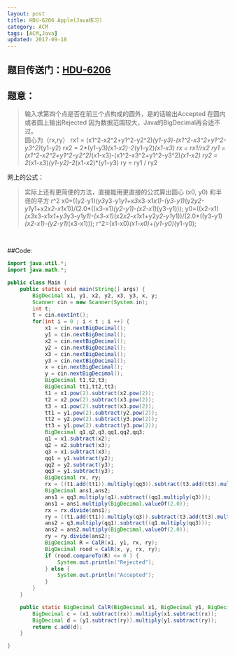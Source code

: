 ```yaml
---
layout: post
title: HDU-6206 Apple(Java练习)
category: ACM
tags: [ACM,Java]
updated: 2017-09-18
---
```


## 题目传送门：[HDU-6206](http://acm.hdu.edu.cn/showproblem.php?pid=6206)


## 题意：
>输入求第四个点是否在前三个点构成的圆外，是的话输出Accepted
在圆内或者圆上输出Rejected
因为数据范围较大，Java的BigDecimal再合适不过。<br/>
圆心为（rx,ry）
rx1 = (x1^2-x2^2+y1^2-y2^2)*(y1-y3)-(x1^2-x3^2+y1^2-y3^2)*(y1-y2)
rx2 = 2*(y1-y3)*(x1-x2)-2*(y1-y2)*(x1-x3)
rx = rx1/rx2 
ry1 = (x1^2-x2^2+y1^2-y2^2)*(x1-x3)-(x1^2-x3^2+y1^2-y3^2)*(x1-x2)
ry2 = 2*(x1-x3)*(y1-y2)-2*(x1-x2)*(y1-y3)
ry = ry1 / ry2 <br/>
<!--more-->

网上的公式：
>实际上还有更简便的方法，直接能用更直接的公式算出圆心 (x0, y0) 和半径的平方 r^2
x0=((y2-y1)*(y3*y3-y1*y1+x3*x3-x1*x1)-(y3-y1)*(y2*y2-y1*y1+x2*x2-x1*x1))/(2.0*((x3-x1)*(y2-y1)-(x2-x1)*(y3-y1)));
y0=((x2-x1)*(x3*x3-x1*x1+y3*y3-y1*y1)-(x3-x1)*(x2*x2-x1*x1+y2*y2-y1*y1))/(2.0*((y3-y1)*(x2-x1)-(y2-y1)*(x3-x1)));
r^2=(x1-x0)*(x1-x0)+(y1-y0)*(y1-y0);
<br/>

##Code:
```java
import java.util.*;
import java.math.*;

public class Main {
    public static void main(String[] args) {
        BigDecimal x1, y1, x2, y2, x3, y3, x, y;
        Scanner cin = new Scanner(System.in);
        int t;
        t = cin.nextInt();
        for(int i = 0 ; i < t ; i ++) {
            x1 = cin.nextBigDecimal();
            y1 = cin.nextBigDecimal();
            x2 = cin.nextBigDecimal();
            y2 = cin.nextBigDecimal();
            x3 = cin.nextBigDecimal();
            y3 = cin.nextBigDecimal();
            x = cin.nextBigDecimal();
            y = cin.nextBigDecimal();
            BigDecimal t1,t2,t3;
            BigDecimal tt1,tt2,tt3;
            t1 = x1.pow(2).subtract(x2.pow(2));
            t2 = x2.pow(2).subtract(x3.pow(2));
            t3 = x1.pow(2).subtract(x3.pow(2));
            tt1 = y1.pow(2).subtract(y2.pow(2));
            tt2 = y2.pow(2).subtract(y3.pow(2));
            tt3 = y1.pow(2).subtract(y3.pow(2));
            BigDecimal q1,q2,q3,qq1,qq2,qq3;
            q1 = x1.subtract(x2);
            q2 = x2.subtract(x3);
            q3 = x1.subtract(x3);
            qq1 = y1.subtract(y2);
            qq2 = y2.subtract(y3);
            qq3 = y1.subtract(y3);
            BigDecimal rx, ry;
            rx = ((t1.add(tt1)).multiply(qq3)).subtract(t3.add(tt3).multiply(qq1));
            BigDecimal ans1,ans2;
            ans1 = qq3.multiply(q1).subtract((qq1.multiply(q3)));
            ans1 = ans1.multiply(BigDecimal.valueOf(2.0));
            rx = rx.divide(ans1);
            ry = ((t1.add(tt1)).multiply(q3)).subtract(t3.add(tt3).multiply(q1));
            ans2 = q3.multiply(qq1).subtract((q1.multiply(qq3)));
            ans2 = ans2.multiply(BigDecimal.valueOf(2.0));
            ry = ry.divide(ans2);
            BigDecimal R = CalR(x1, y1, rx, ry);
            BigDecimal rood = CalR(x, y, rx, ry);
            if (rood.compareTo(R) <= 0 ) {
                System.out.println("Rejected");
            } else {
                System.out.println("Accepted");
            }
        }
    }

    public static BigDecimal CalR(BigDecimal x1, BigDecimal y1, BigDecimal rx, BigDecimal ry) {
        BigDecimal c = (x1.subtract(rx)).multiply(x1.subtract(rx));
        BigDecimal d = (y1.subtract(ry)).multiply(y1.subtract(ry));
        return c.add(d);
    }

}


```
